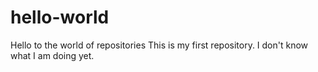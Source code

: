 # hello-world
Hello to the world of repositories
This is my first repository.  I don't know what I am doing yet.
